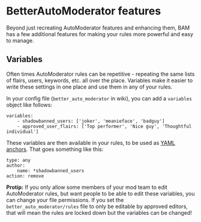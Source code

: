 # BetterAutoModerator features

Beyond just recreating AutoModerator features and enhancing them, BAM has a few additional features for making your rules more powerful and easy to manage.

## Variables

Often times AutoModerator rules can be repetitive - repeating the same lists of flairs, users, keywords, etc. all over the place. Variables make it easier to write these settings in one place and use them in any of your rules.

In your config file (`better_auto_moderator` in wiki), you can add a `variables` object like follows:

```
variables:
    - shadowbanned_users: ['joker', 'meanieface', 'badguy']
    - approved_user_flairs: ['Top performer', 'Nice guy', 'Thoughtful individual']
```

These variables are then available in your rules, to be used as [YAML anchors](https://support.atlassian.com/bitbucket-cloud/docs/yaml-anchors/). That goes something like this:

```
type: any
author:
    name: *shadowbanned_users
action: remove
```

**Protip:** If you only allow some members of your mod team to edit AutoModerator rules, but want people to be able to edit these variables, you can change your file permissions. If you set the `better_auto_moderator/rules` file to only be editable by approved editors, that will mean the rules are locked down but the variables can be changed!
